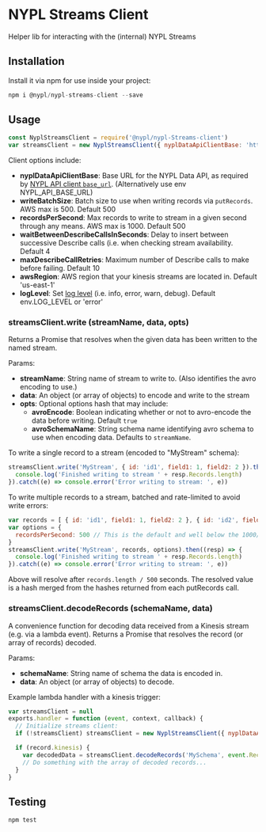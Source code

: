 # NYPL Streams Client

Helper lib for interacting with the (internal) NYPL Streams

## Installation

Install it via npm for use inside your project:

```js
npm i @nypl/nypl-streams-client --save
```

## Usage

```js
const NyplStreamsClient = require('@nypl/nypl-Streams-client')
var streamsClient = new NyplStreamsClient({ nyplDataApiClientBase: 'http://example.com/api/v0.1/' })
```

Client options include:
 - **nyplDataApiClientBase**: Base URL for the NYPL Data API, as required by [NYPL API client `base_url`](https://github.com/NYPL-discovery/node-nypl-data-api-client). (Alternatively use env NYPL_API_BASE_URL)
 - **writeBatchSize**: Batch size to use when writing records via `putRecords`. AWS max is 500. Default 500
 - **recordsPerSecond**: Max records to write to stream in a given second through any means. AWS max is 1000. Default 500
 - **waitBetweenDescribeCallsInSeconds**: Delay to insert between successive Describe calls (i.e. when checking stream availability. Default 4
 - **maxDescribeCallRetries**: Maximum number of Describe calls to make before failing. Default 10
 - **awsRegion**: AWS region that your kinesis streams are located in. Default 'us-east-1'
 - **logLevel**: Set [log level](https://github.com/pimterry/loglevel) (i.e. info, error, warn, debug). Default env.LOG_LEVEL or 'error'

### streamsClient.write (streamName, data, opts)

Returns a Promise that resolves when the given data has been written to the named stream.

Params:
 - **streamName**: String name of stream to write to. (Also identifies the avro encoding to use.)
 - **data**: An object (or array of objects) to encode and write to the stream
 - **opts**: Optional options hash that may include:
   - **avroEncode**: Boolean indicating whether or not to avro-encode the data before writing. Default `true`
   - **avroSchemaName**: String schema name identifying avro schema to use when encoding data. Defaults to `streamName`.

To write a single record to a stream (encoded to "MyStream" schema):
```js
streamsClient.write('MyStream', { id: 'id1', field1: 1, field2: 2 }).then((resp) => {
  console.log('Finished writing to stream ' + resp.Records.length)
}).catch((e) => console.error('Error writing to stream: ', e))
```

To write multiple records to a stream, batched and rate-limited to avoid write errors:
```js
var records = [ { id: 'id1', field1: 1, field2: 2 }, { id: 'id2', field1: 1 }, ... ] // Array of any length
var options = {
  recordsPerSecond: 500 // This is the default and well below the 1000/s AWS constraint
}
streamsClient.write('MyStream', records, options).then((resp) => {
  console.log('Finished writing to stream ' + resp.Records.length)
}).catch((e) => console.error('Error writing to stream: ', e))
```

Above will resolve after `records.length / 500` seconds. The resolved value is a hash merged from the hashes returned from each putRecords call.

### streamsClient.decodeRecords (schemaName, data)

A convenience function for decoding data received from a Kinesis stream (e.g. via a lambda event). Returns a Promise that resolves the record (or array of records) decoded.

Params:
 - **schemaName**: String name of schema the data is encoded in.
 - **data**: An object (or array of objects) to decode.

Example lambda handler with a kinesis trigger:

```js
var streamsClient = null
exports.handler = function (event, context, callback) {
  // Initialize streams client:
  if (!streamsClient) streamsClient = new NyplStreamsClient({ nyplDataApiClientBase: 'http://example.com/api/v0.1/' })

  if (record.kinesis) {
    var decodedData = streamsClient.decodeRecords('MySchema', event.Records)
    // Do something with the array of decoded records...
  }
}
```

## Testing

```js
npm test
```
